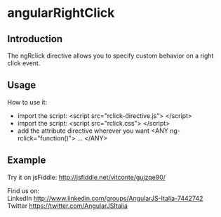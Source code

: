 angularRightClick
=================

<h2>Introduction</h2>

The ngRclick directive allows you to specify custom behavior on a right click event.

<h2>Usage</h2>

How to use it: 
<ul>
<li>import the script: &lt;script src="rclick-directive.js"&gt; &lt;/script&gt;</li>
<li>import the script: &lt;script src="rclick.css"&gt; &lt;/script&gt;</li>
<li>add the attribute directive wherever you want &lt;ANY
  ng-rclick="function()"&gt ... &lt;/ANY&gt; 
</li>
</ul>

<h2>Example</h2>

Try it on jsFiddle: http://jsfiddle.net/vitconte/gujzqe90/

Find us on:<br/>
LinkedIn http://www.linkedin.com/groups/AngularJS-Italia-7442742 <br/>
Twitter https://twitter.com/AngularJSItalia
